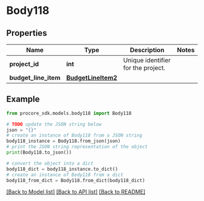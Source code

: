 # Body118


## Properties

Name | Type | Description | Notes
------------ | ------------- | ------------- | -------------
**project_id** | **int** | Unique identifier for the project. | 
**budget_line_item** | [**BudgetLineItem2**](BudgetLineItem2.md) |  | 

## Example

```python
from procore_sdk.models.body118 import Body118

# TODO update the JSON string below
json = "{}"
# create an instance of Body118 from a JSON string
body118_instance = Body118.from_json(json)
# print the JSON string representation of the object
print(Body118.to_json())

# convert the object into a dict
body118_dict = body118_instance.to_dict()
# create an instance of Body118 from a dict
body118_from_dict = Body118.from_dict(body118_dict)
```
[[Back to Model list]](../README.md#documentation-for-models) [[Back to API list]](../README.md#documentation-for-api-endpoints) [[Back to README]](../README.md)



